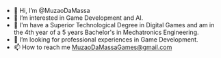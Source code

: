 - 👋 Hi, I’m @MuzaoDaMassa
- 👀 I’m interested in Game Development and AI.
- 🌱 I'm have a Superior Technological Degree in Digital Games and am in the 4th year of a 5 years Bachelor's in Mechatronics Engineering.
- 💞️ I’m looking for professional experiences in Game Development.
- 📫 How to reach me MuzaoDaMassaGames@gmail.com

<!---
MuzaoDaMassa/MuzaoDaMassa is a ✨ special ✨ repository because its `README.md` (this file) appears on your GitHub profile.
You can click the Preview link to take a look at your changes.
--->
